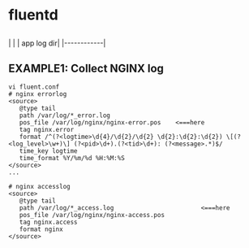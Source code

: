 # fluentd
##
|            |
| app log dir|
|------------|

## EXAMPLE1: Collect NGINX log
```
vi fluent.conf
# nginx errorlog
<source>
   @type tail
   path /var/log/*_error.log
   pos_file /var/log/nginx/nginx-error.pos    <===here
   tag nginx.error
   format /^(?<logtime>\d{4}/\d{2}/\d{2} \d{2}:\d{2}:\d{2}) \[(?<log_level>\w+)\] (?<pid>\d+).(?<tid>\d+): (?<message>.*)$/
   time_key logtime
   time_format %Y/%m/%d %H:%M:%S
</source>
...

# nginx accesslog
<source>
   @type tail
   path /var/log/*_access.log                        <===here
   pos_file /var/log/nginx/nginx-access.pos
   tag nginx.access
   format nginx
</source>
```
